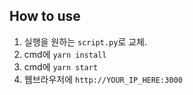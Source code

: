## How to use
1. 실행을 원하는 `script.py`로 교체.
1. cmd에 `yarn install`
2. cmd에 `yarn start`
3. 웹브라우저에 `http://YOUR_IP_HERE:3000`